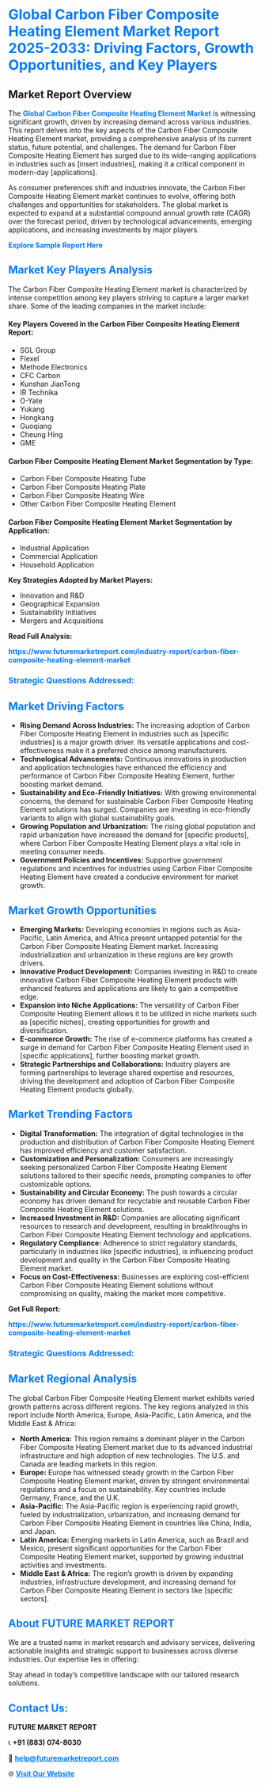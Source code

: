 <h1 style="color: #007BFF;">Global Carbon Fiber Composite Heating Element Market Report 2025-2033: Driving Factors, Growth Opportunities, and Key Players</h1>

<section id="overview">
<h2>Market Report Overview</h2>
<p>The <a href="https://www.futuremarketreport.com/industry-report/carbon-fiber-composite-heating-element-market" style="color: #007BFF; text-decoration: none;"><strong>Global Carbon Fiber Composite Heating Element Market</strong></a> is witnessing significant growth, driven by increasing demand across various industries. This report delves into the key aspects of the Carbon Fiber Composite Heating Element market, providing a comprehensive analysis of its current status, future potential, and challenges. The demand for Carbon Fiber Composite Heating Element has surged due to its wide-ranging applications in industries such as [insert industries], making it a critical component in modern-day [applications].</p>
<p>As consumer preferences shift and industries innovate, the Carbon Fiber Composite Heating Element market continues to evolve, offering both challenges and opportunities for stakeholders. The global market is expected to expand at a substantial compound annual growth rate (CAGR) over the forecast period, driven by technological advancements, emerging applications, and increasing investments by major players.</p>
</section>

<section id="overview">
<p><a href="https://www.futuremarketreport.com/request-sample/reportId=87461" style="color: #007BFF; text-decoration: none;"><strong>Explore Sample Report Here</strong></a></p>
</section>

<section id="key-players">
<h2 style="color: #007BFF;">Market Key Players Analysis</h2>
<p>The Carbon Fiber Composite Heating Element market is characterized by intense competition among key players striving to capture a larger market share. Some of the leading companies in the market include:</p>
<h4>Key Players Covered in the Carbon Fiber Composite Heating Element Report:</h4>
<ul><li>SGL Group</li><li>Flexel</li><li>Methode Electronics</li><li>CFC Carbon</li><li>Kunshan JianTong</li><li>IR Technika</li><li>O-Yate</li><li>Yukang</li><li>Hongkang</li><li>Guoqiang</li><li>Cheung Hing</li><li>GME</li></ul>
<h4>Carbon Fiber Composite Heating Element Market Segmentation by Type:</h4>
<ul><li>Carbon Fiber Composite Heating Tube</li><li>Carbon Fiber Composite Heating Plate</li><li>Carbon Fiber Composite Heating Wire</li><li>Other Carbon Fiber Composite Heating Element</li></ul>

<h4>Carbon Fiber Composite Heating Element Market Segmentation by Application:</h4>
<ul><li>Industrial Application</li><li>Commercial Application</li><li>Household Application</li></ul>
<p><strong>Key Strategies Adopted by Market Players:</strong></p>
<ul>
<li>Innovation and R&D</li>
<li>Geographical Expansion</li>
<li>Sustainability Initiatives</li>
<li>Mergers and Acquisitions</li>
</ul>
</section>

<section>
<p><strong>Read Full Analysis: </strong></p><a href="https://www.futuremarketreport.com/industry-report/carbon-fiber-composite-heating-element-market" style="color: #007BFF; text-decoration: none;"><strong>https://www.futuremarketreport.com/industry-report/carbon-fiber-composite-heating-element-market</strong></a>
<h3 style="color: #007BFF;">Strategic Questions Addressed:</h3>
</section>

<section id="driving-factors">
<h2 style="color: #007BFF;">Market Driving Factors</h2>
<ul>
<li><strong>Rising Demand Across Industries:</strong> The increasing adoption of Carbon Fiber Composite Heating Element in industries such as [specific industries] is a major growth driver. Its versatile applications and cost-effectiveness make it a preferred choice among manufacturers.</li>
<li><strong>Technological Advancements:</strong> Continuous innovations in production and application technologies have enhanced the efficiency and performance of Carbon Fiber Composite Heating Element, further boosting market demand.</li>
<li><strong>Sustainability and Eco-Friendly Initiatives:</strong> With growing environmental concerns, the demand for sustainable Carbon Fiber Composite Heating Element solutions has surged. Companies are investing in eco-friendly variants to align with global sustainability goals.</li>
<li><strong>Growing Population and Urbanization:</strong> The rising global population and rapid urbanization have increased the demand for [specific products], where Carbon Fiber Composite Heating Element plays a vital role in meeting consumer needs.</li>
<li><strong>Government Policies and Incentives:</strong> Supportive government regulations and incentives for industries using Carbon Fiber Composite Heating Element have created a conducive environment for market growth.</li>
</ul>
</section>

<section id="growth-opportunities">
<h2 style="color: #007BFF;">Market Growth Opportunities</h2>
<ul>
<li><strong>Emerging Markets:</strong> Developing economies in regions such as Asia-Pacific, Latin America, and Africa present untapped potential for the Carbon Fiber Composite Heating Element market. Increasing industrialization and urbanization in these regions are key growth drivers.</li>
<li><strong>Innovative Product Development:</strong> Companies investing in R&D to create innovative Carbon Fiber Composite Heating Element products with enhanced features and applications are likely to gain a competitive edge.</li>
<li><strong>Expansion into Niche Applications:</strong> The versatility of Carbon Fiber Composite Heating Element allows it to be utilized in niche markets such as [specific niches], creating opportunities for growth and diversification.</li>
<li><strong>E-commerce Growth:</strong> The rise of e-commerce platforms has created a surge in demand for Carbon Fiber Composite Heating Element used in [specific applications], further boosting market growth.</li>
<li><strong>Strategic Partnerships and Collaborations:</strong> Industry players are forming partnerships to leverage shared expertise and resources, driving the development and adoption of Carbon Fiber Composite Heating Element products globally.</li>
</ul>
</section>

<section id="trending-factors">
<h2 style="color: #007BFF;">Market Trending Factors</h2>
<ul>
<li><strong>Digital Transformation:</strong> The integration of digital technologies in the production and distribution of Carbon Fiber Composite Heating Element has improved efficiency and customer satisfaction.</li>
<li><strong>Customization and Personalization:</strong> Consumers are increasingly seeking personalized Carbon Fiber Composite Heating Element solutions tailored to their specific needs, prompting companies to offer customizable options.</li>
<li><strong>Sustainability and Circular Economy:</strong> The push towards a circular economy has driven demand for recyclable and reusable Carbon Fiber Composite Heating Element solutions.</li>
<li><strong>Increased Investment in R&D:</strong> Companies are allocating significant resources to research and development, resulting in breakthroughs in Carbon Fiber Composite Heating Element technology and applications.</li>
<li><strong>Regulatory Compliance:</strong> Adherence to strict regulatory standards, particularly in industries like [specific industries], is influencing product development and quality in the Carbon Fiber Composite Heating Element market.</li>
<li><strong>Focus on Cost-Effectiveness:</strong> Businesses are exploring cost-efficient Carbon Fiber Composite Heating Element solutions without compromising on quality, making the market more competitive.</li>
</ul>
</section>

<section>
<p><strong>Get Full Report: </strong></p><a href="https://www.futuremarketreport.com/industry-report/carbon-fiber-composite-heating-element-market" style="color: #007BFF; text-decoration: none;"><strong>https://www.futuremarketreport.com/industry-report/carbon-fiber-composite-heating-element-market</strong></a>
<h3 style="color: #007BFF;">Strategic Questions Addressed:</h3>
</section>


<section id="regional-analysis">
<h2 style="color: #007BFF;">Market Regional Analysis</h2>
<p>The global Carbon Fiber Composite Heating Element market exhibits varied growth patterns across different regions. The key regions analyzed in this report include North America, Europe, Asia-Pacific, Latin America, and the Middle East & Africa:</p>
<ul>
<li><strong>North America:</strong> This region remains a dominant player in the Carbon Fiber Composite Heating Element market due to its advanced industrial infrastructure and high adoption of new technologies. The U.S. and Canada are leading markets in this region.</li>
<li><strong>Europe:</strong> Europe has witnessed steady growth in the Carbon Fiber Composite Heating Element market, driven by stringent environmental regulations and a focus on sustainability. Key countries include Germany, France, and the U.K.</li>
<li><strong>Asia-Pacific:</strong> The Asia-Pacific region is experiencing rapid growth, fueled by industrialization, urbanization, and increasing demand for Carbon Fiber Composite Heating Element in countries like China, India, and Japan.</li>
<li><strong>Latin America:</strong> Emerging markets in Latin America, such as Brazil and Mexico, present significant opportunities for the Carbon Fiber Composite Heating Element market, supported by growing industrial activities and investments.</li>
<li><strong>Middle East & Africa:</strong> The region’s growth is driven by expanding industries, infrastructure development, and increasing demand for Carbon Fiber Composite Heating Element in sectors like [specific sectors].</li>
</ul>
</section>

<footer>
<h2 style="color: #007BFF;">About FUTURE MARKET REPORT</h2>
<p>We are a trusted name in market research and advisory services, delivering actionable insights and strategic support to businesses across diverse industries. Our expertise lies in offering:</p>

<p>Stay ahead in today’s competitive landscape with our tailored research solutions.</p>

<h2 style="color: #007BFF;">Contact Us:</h2>
<p><strong>FUTURE MARKET REPORT</strong></p>
<p>📞 <strong>+91 (883) 074-8030</strong></p>
<p>📧 <strong><a href="mailto:help@futuremarketreport.com" style="color: #007BFF;">help@futuremarketreport.com</a></strong></p>
<p>🌐 <strong><a href="https://www.futuremarketreport.com/" style="color: #007BFF;">Visit Our Website</a></strong></p>
</footer>